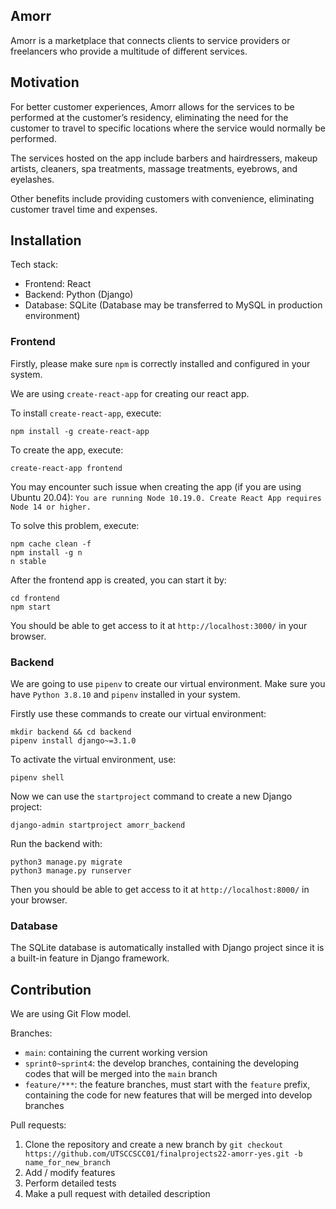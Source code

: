 ## Amorr

Amorr is a marketplace that connects clients to service providers or freelancers who provide a multitude of different services.

## Motivation

For better customer experiences, Amorr allows for the services to be performed at the customer’s residency, eliminating the need for the customer to travel to specific locations where the service would normally be performed.

The services hosted on the app include barbers and hairdressers, makeup artists, cleaners, spa treatments, massage treatments, eyebrows, and eyelashes.

Other benefits include providing customers with convenience, eliminating customer travel time and expenses.

## Installation

Tech stack:

+ Frontend: React
+ Backend: Python (Django)
+ Database: SQLite (Database may be transferred to MySQL in production environment)

### Frontend

Firstly, please make sure `npm` is correctly installed and configured in your system.

We are using `create-react-app` for creating our react app.

To install `create-react-app`, execute:

```shell
npm install -g create-react-app
```

To create the app, execute:

```shell
create-react-app frontend
```

You may encounter such issue when creating the app (if you are using Ubuntu 20.04): `You are running Node 10.19.0. Create React App requires Node 14 or higher.`

To solve this problem, execute:

```shell
npm cache clean -f
npm install -g n
n stable
```

After the frontend app is created, you can start it by:

```shell
cd frontend
npm start
```

You should be able to get access to it at `http://localhost:3000/` in your browser.

### Backend

We are going to use `pipenv` to create our virtual environment. Make sure you have `Python 3.8.10` and `pipenv` installed in your system.

Firstly use these commands to create our virtual environment:

```shell
mkdir backend && cd backend
pipenv install django~=3.1.0
```

To activate the virtual environment, use:

```shell
pipenv shell
```

Now we can use the `startproject` command to create a new Django project:

```shell
django-admin startproject amorr_backend
```

Run the backend with:

```shell
python3 manage.py migrate
python3 manage.py runserver
```

Then you should be able to get access to it at `http://localhost:8000/` in your browser.

### Database

The SQLite database is automatically installed with Django project since it is a built-in feature in Django framework.

## Contribution

We are using Git Flow model.

Branches:

+ `main`: containing the current working version
+ `sprint0~sprint4`: the develop branches, containing the developing codes that will be merged into the `main` branch
+ `feature/***`: the feature branches, must start with the `feature` prefix, containing the code for new features that will be merged into develop branches

Pull requests:

1. Clone the repository and create a new branch by `git checkout https://github.com/UTSCCSCC01/finalprojects22-amorr-yes.git -b name_for_new_branch`
2. Add / modify features
3. Perform detailed tests
4. Make a pull request with detailed description

